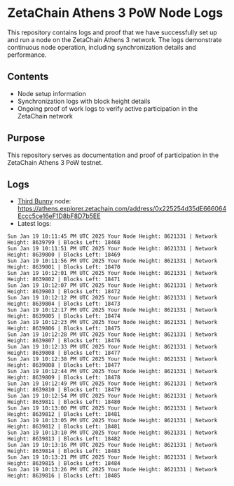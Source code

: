 # ZetaChain Athens 3 PoW Node Logs
This repository contains logs and proof that we have successfully set up and run a node on the ZetaChain Athens 3 network. The logs demonstrate continuous node operation, including synchronization details and performance.

## Contents
- Node setup information
- Synchronization logs with block height details
- Ongoing proof of work logs to verify active participation in the ZetaChain network

## Purpose
This repository serves as documentation and proof of participation in the ZetaChain Athens 3 PoW testnet.

## Logs

- [Third Bunny](https://thirdbunny.xyz/) node: https://athens.explorer.zetachain.com/address/0x225254d35dE666064Eccc5ce16eF1D8bF8D7b5EE
- Latest logs:
```
Sun Jan 19 10:11:45 PM UTC 2025 Your Node Height: 8621331 | Network Height: 8639799 | Blocks Left: 18468
Sun Jan 19 10:11:51 PM UTC 2025 Your Node Height: 8621331 | Network Height: 8639800 | Blocks Left: 18469
Sun Jan 19 10:11:56 PM UTC 2025 Your Node Height: 8621331 | Network Height: 8639801 | Blocks Left: 18470
Sun Jan 19 10:12:01 PM UTC 2025 Your Node Height: 8621331 | Network Height: 8639802 | Blocks Left: 18471
Sun Jan 19 10:12:07 PM UTC 2025 Your Node Height: 8621331 | Network Height: 8639803 | Blocks Left: 18472
Sun Jan 19 10:12:12 PM UTC 2025 Your Node Height: 8621331 | Network Height: 8639804 | Blocks Left: 18473
Sun Jan 19 10:12:17 PM UTC 2025 Your Node Height: 8621331 | Network Height: 8639805 | Blocks Left: 18474
Sun Jan 19 10:12:23 PM UTC 2025 Your Node Height: 8621331 | Network Height: 8639806 | Blocks Left: 18475
Sun Jan 19 10:12:28 PM UTC 2025 Your Node Height: 8621331 | Network Height: 8639807 | Blocks Left: 18476
Sun Jan 19 10:12:33 PM UTC 2025 Your Node Height: 8621331 | Network Height: 8639808 | Blocks Left: 18477
Sun Jan 19 10:12:38 PM UTC 2025 Your Node Height: 8621331 | Network Height: 8639808 | Blocks Left: 18477
Sun Jan 19 10:12:44 PM UTC 2025 Your Node Height: 8621331 | Network Height: 8639809 | Blocks Left: 18478
Sun Jan 19 10:12:49 PM UTC 2025 Your Node Height: 8621331 | Network Height: 8639810 | Blocks Left: 18479
Sun Jan 19 10:12:54 PM UTC 2025 Your Node Height: 8621331 | Network Height: 8639811 | Blocks Left: 18480
Sun Jan 19 10:13:00 PM UTC 2025 Your Node Height: 8621331 | Network Height: 8639812 | Blocks Left: 18481
Sun Jan 19 10:13:05 PM UTC 2025 Your Node Height: 8621331 | Network Height: 8639812 | Blocks Left: 18481
Sun Jan 19 10:13:10 PM UTC 2025 Your Node Height: 8621331 | Network Height: 8639813 | Blocks Left: 18482
Sun Jan 19 10:13:16 PM UTC 2025 Your Node Height: 8621331 | Network Height: 8639814 | Blocks Left: 18483
Sun Jan 19 10:13:21 PM UTC 2025 Your Node Height: 8621331 | Network Height: 8639815 | Blocks Left: 18484
Sun Jan 19 10:13:26 PM UTC 2025 Your Node Height: 8621331 | Network Height: 8639816 | Blocks Left: 18485
```
